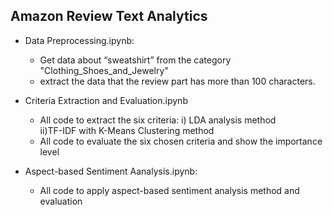## Amazon Review Text Analytics

- Data Preprocessing.ipynb:
  - Get data about “sweatshirt” from the category "Clothing_Shoes_and_Jewelry"
  - extract the data that the review part has more than 100 characters.

- Criteria Extraction and Evaluation.ipynb
  - All code to extract the six criteria: 
    i) LDA analysis method                                                                           
    ii)TF-IDF with K-Means Clustering method
  - All code to evaluate the six chosen criteria and show the importance level

- Aspect-based Sentiment Aanalysis.ipynb:
  - All code to apply aspect-based sentiment analysis method and evaluation
